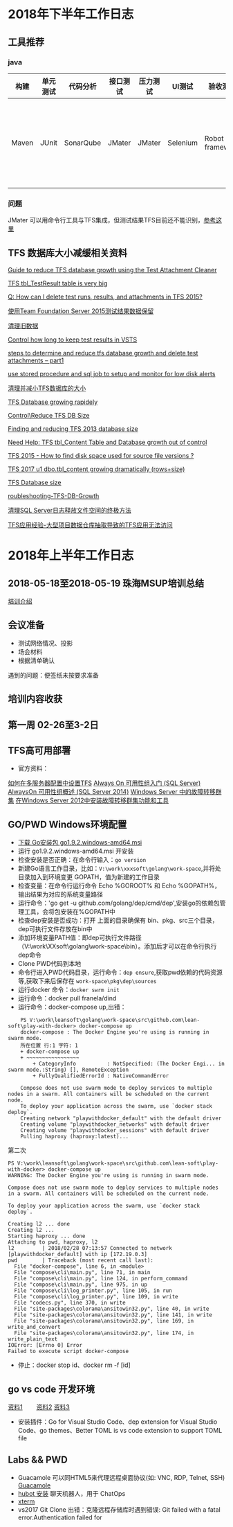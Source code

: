 # 2018年下半年工作日志

## 工具推荐

### java

| 构建| 单元测试| 代码分析 | 接口测试 | 压力测试 |UI测试| 验收测试 |  基于场景的测试(BDD)|
| ------ | ------ | ------ | ------ | ------ | ------ | ------ | ------ |
| Maven| JUnit| SonarQube | JMater | JMater | Selenium | Robot framework | [Cucumber](https://www.jianshu.com/p/b934ce61c9dc)，可用于单元测试、验收测试 。  [BDD 框架对比: Cucumber.js vs Robot Framework vs Gauge.js](https://www.phodal.com/blog/how-to-choice-you-bdd-framework-robot-cucumber-gauge/) |


### 问题
JMater 可以用命令行工具与TFS集成，但测试结果TFS目前还不能识别，[参考这里](https://developercommunity.visualstudio.com/content/problem/173960/cant-publish-jmeter-result-to-tfs.html)

## TFS 数据库大小减缓相关资料

[Guide to reduce TFS database growth using the Test Attachment Cleaner](http://geekswithblogs.net/terje/archive/2011/11/15/guide-to-reduce-tfs-database-growth-using-the-test-attachment.aspx)

[TFS tbl_TestResult table is very big
](https://stackoverflow.com/questions/41059094/tfs-tbl-testresult-table-is-very-big)

[Q: How can I delete test runs, results, and attachments in TFS 2015?](https://blogs.msmvps.com/vstsblog/2016/02/17/q-how-can-i-delete-test-runs-results-and-attachments-in-tfs-2015/)

[使用Team Foundation Server 2015测试结果数据保留](https://blogs.msdn.microsoft.com/devops/2015/10/08/test-result-data-retention-with-team-foundation-server-2015/)

[清理旧数据](https://docs.microsoft.com/zh-cn/vsts/tfs-server/upgrade/clean-up-data?view=tfs-2015&viewFallbackFrom=vsts)

[Control how long to keep test results in VSTS](https://docs.microsoft.com/en-us/vsts/manual-test/getting-started/how-long-to-keep-test-results?view=vsts)

[steps to determine and reduce tfs database growth and delete test attachments – part1](https://naveenalm.wordpress.com/2015/08/04/dar/)

[use stored procedure and sql job to setup and monitor for low disk alerts](https://naveenalm.wordpress.com/2015/08/08/use-stored-procedure-and-sql-job-to-setup-and-monitor-for-low-disk-alerts/)

[清理并减小TFS数据库的大小](https://gyorgybalassy.wordpress.com/2014/04/02/cleaning-up-and-reduce-the-size-of-the-tfs-database/)

[TFS Database growing rapidely
](https://stackoverflow.com/questions/44950311/tfs-database-growing-rapidely)

[Control\Reduce TFS DB Size](http://blogs.microsoft.co.il/shair/2014/06/29/controlreduce-tfs-db-size/)

[Finding and reducing TFS 2013 database size](https://b4root.wordpress.com/2014/03/11/finding-and-reducing-tfs-database-size/)

[Need Help: TFS tbl_Content Table and Database growth out of control](https://mattyrowan.com/2014/04/02/need-help-tfs-tbl_content-table-and-database-growth-out-of-control/)

[TFS 2015 - How to find disk space used for source file versions ?](https://social.msdn.microsoft.com/Forums/vstudio/en-US/4067aade-4c43-4d66-b6d4-8e7c5ad93c3b/tfs-2015-how-to-find-disk-space-used-for-source-file-versions-?forum=tfsversioncontrol)

[TFS 2017 u1 dbo.tbl_content growing dramatically (rows+size)](https://stackoverflow.com/questions/39752491/tfs-2015-persistent-decrease-of-disk-space)

[TFS Database size](https://developercommunity.visualstudio.com/content/problem/63712/tfs-database-size.html)

[roubleshooting-TFS-DB-Growth](https://dannylane.github.io/2017/03/22/Troubleshooting-TFS-DB-Growth.html)

[清理SQL Server日志释放文件空间的终极方法](http://www.cnblogs.com/dudu/archive/2013/04/10/3011416.html)

[TFS应用经验-大型项目数据仓库抽取导致的TFS应用无法访问](https://www.cnblogs.com/jlw123199/p/6405148.html)

# 2018年上半年工作日志

## 2018-05-18至2018-05-19 珠海MSUP培训总结

[培训介绍](http://msup.com.cn/course/12338)

## 会议准备

- 测试网络情况、投影
- 场会材料
- 根据清单确认

遇到的问题：便签纸未按要求准备

## 培训内容收获




## 第一周 02-26至3-2日

## TFS高可用部署

- 官方资料： 

 [如何在多服务器配置中设置TFS](https://docs.microsoft.com/zh-cn/vsts/tfs-server/install/multiple-server)
 [Always On 可用性组入门 (SQL Server)](https://docs.microsoft.com/zh-cn/sql/database-engine/availability-groups/windows/getting-started-with-always-on-availability-groups-sql-server)
 [AlwaysOn 可用性组概述 (SQL Server 2014)](https://msdn.microsoft.com/zh-cn/library/ff877884(SQL.120).aspx) 
 [Windows Server 中的故障转移群集](https://docs.microsoft.com/zh-cn/windows-server/failover-clustering/failover-clustering-overview)
 [在Windows Server 2012中安装故障转移群集功能和工具](https://blogs.msdn.microsoft.com/clustering/2012/04/06/installing-the-failover-cluster-feature-and-tools-in-windows-server-2012/)

## GO/PWD Windows环境配置

- [下载 Go安装包 go1.9.2.windows-amd64.msi](https://www.golangtc.com/download)
- 运行 go1.9.2.windows-amd64.msi 开安装
- 检查安装是否正确：在命令行输入：`go version`
- 新建Go语言工作目录，比如：`V:\work\xxxsoft\golang\work-space`,并将处目录加入到环境变更 GOPATH，值为新建的工作目录
- 检查变量：在命令行运行命令 Echo %GOROOT% 和 Echo %GOPATH%，输出结果为对应的系统变量路径
- 运行命令：'go get -u github.com/golang/dep/cmd/dep',安装go的依赖包管理工具，会将包安装在%GOPATH中
- 检查dep安装是否成功：打开 上面的目录确保有 bin、pkg、src三个目录，dep可执行文件存放在bin中
- 添加环境变量PATH值：即dep可执行文件路径（V:\work\XXsoft\golang\work-space\bin）。添加后才可以在命令行执行dep命令
- Clone PWD代码到本地
- 命令行进入PWD代码目录，运行命令：`dep ensure`,获取pwd依赖的代码资源等,获取下来后保存在 `work-space\pkg\dep\sources `
- 运行docker 命令：`docker swrm init`
- 运行命令：docker pull franela/dind
- 运行命令：docker-compose up,出错：
```
	PS V:\work\leansoft\golang\work-space\src\github.com\lean-soft\play-with-docker> docker-compose up
	docker-compose : The Docker Engine you're using is running in swarm mode.
	所在位置 行:1 字符: 1
	+ docker-compose up
	+ ~~~~~~~~~~~~~~~~~
		+ CategoryInfo          : NotSpecified: (The Docker Engi... in swarm mode.:String) [], RemoteException
		+ FullyQualifiedErrorId : NativeCommandError
	 
	Compose does not use swarm mode to deploy services to multiple nodes in a swarm. All containers will be scheduled on the current node.
	To deploy your application across the swarm, use `docker stack deploy`.
	Creating network "playwithdocker_default" with the default driver
	Creating volume "playwithdocker_networks" with default driver
	Creating volume "playwithdocker_sessions" with default driver
	Pulling haproxy (haproxy:latest)...
```

第二次

``` 
PS V:\work\leansoft\golang\work-space\src\github.com\lean-soft\play-with-docker> docker-compose up
WARNING: The Docker Engine you're using is running in swarm mode.

Compose does not use swarm mode to deploy services to multiple nodes in a swarm. All containers will be scheduled on the current node.

To deploy your application across the swarm, use `docker stack deploy`.

Creating l2 ... done
Creating l2 ...
Starting haproxy ... done
Attaching to pwd, haproxy, l2
l2         | 2018/02/28 07:13:57 Connected to network [playwithdocker_default] with ip [172.19.0.3]
pwd        | Traceback (most recent call last):
  File "docker-compose", line 6, in <module>
  File "compose\cli\main.py", line 71, in main
  File "compose\cli\main.py", line 124, in perform_command
  File "compose\cli\main.py", line 975, in up
  File "compose\cli\log_printer.py", line 105, in run
  File "compose\cli\log_printer.py", line 109, in write
  File "codecs.py", line 370, in write
  File "site-packages\colorama\ansitowin32.py", line 40, in write
  File "site-packages\colorama\ansitowin32.py", line 141, in write
  File "site-packages\colorama\ansitowin32.py", line 169, in write_and_convert
  File "site-packages\colorama\ansitowin32.py", line 174, in write_plain_text
IOError: [Errno 0] Error
Failed to execute script docker-compose
```
- 停止：docker stop id、docker rm -f [id]

## go vs code 开发环境 

[资料1](https://llinmeng.github.io/2016/11/15/mac-osx-use-vscode-config-golang-env/)　　 
[资料2](http://blog.csdn.net/wengye1990/article/details/73992003)
[资料3](https://www.cnblogs.com/zsy/p/5223957.html)

- 安装插件：Go for Visual Studio Code、dep extension for Visual Studio Code、go themes、Better TOML is vs code extension to support TOML file
 

## Labs && PWD
- Guacamole 可以同HTML5来代理远程桌面协议(如: VNC, RDP, Telnet, SSH) [Guacamole](https://www.jianshu.com/p/aa63006b2edb)
- [hubot 安装](http://blog.csdn.net/wang1144/article/details/53442155) 聊天机器人，用于 ChatOps
- [xterm](https://www.linuxidc.com/Linux/2017-08/146064.htm)
- vs2017 Git Clone 出错：克隆远程存储库时遇到错误: Git failed with a fatal error.Authentication failed for



